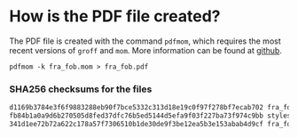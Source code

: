 # How is the PDF file created?
The PDF file is created with the command `pdfmom`, which requires the most recent versions of `groff` and `mom`.
More information can be found at [github](https://github.com/0xR3V/Bibles).

```shell
pdfmom -k fra_fob.mom > fra_fob.pdf
```

### SHA256 checksums for the files
```txt
d1169b3784e3f6f9883288eb90f7bce5332c313d18e19c0f97f278bf7ecab702 fra_fob.mom
fb84b1a0a9d6b270505d8fed37dfc76b5ed5144d5efa9f03f227ba73f974c9bb stylesheet.mom
341d1ee72b72a622c178a57f7306510b1de30de9f3be12ea5b3e153abab4d9cf fra_fob.pdf
```
